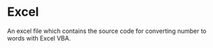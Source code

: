 # Excel
An excel file which contains the source code for converting number to words with Excel VBA.
